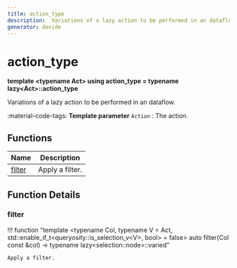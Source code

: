 ```yaml
---
title: action_type
description:  Variations of a lazy action to be performed in an dataflow.
generator: doxide
---
```



# action_type

**template &lt;typename Act&gt; using action_type = typename lazy&lt;Act&gt;::action_type**


Variations of a lazy action to be performed in an dataflow.

:material-code-tags: **Template parameter** `Action`
:    The action.
    


## Functions

| Name | Description |
| ---- | ----------- |
| [filter](#filter) |  Apply a filter. |

## Function Details

### filter<a name="filter"></a>
!!! function "template &lt;typename Col, typename V = Act, std::enable_if_t&lt;queryosity::is_selection_v&lt;V&gt;, bool&gt; = false&gt; auto filter(Col const &amp;col) -&gt; typename lazy&lt;selection::node&gt;::varied"

    
    Apply a filter.
    
    

